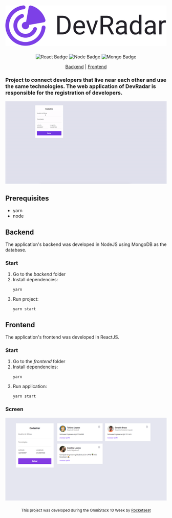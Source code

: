<h1 align="center"><img src=".github/logo.svg"/></h1>

<div align="center">

   ![React Badge](https://img.shields.io/badge/-React.js-7bdcfe) ![Node Badge](https://img.shields.io/badge/-Node.js-4d8939) ![Mongo Badge](https://img.shields.io/badge/-MongoDB-589636)

   [Backend](#Backend) | [Frontend](#Frontend)

</div>

<h3>
    Project to connect developers that live near each other and use the same technologies. The web application of DevRadar is responsible for the registration of developers. 
</h3>

<p align="center">
    <img src=".github/demo.gif">
</p>

## Prerequisites

- yarn
- node

## Backend

The application's backend was developed in NodeJS using MongoDB as the database.

### Start

1. Go to the *backend* folder
2. Install dependencies:
    ```
    yarn
    ```
3. Run project: 
    ```
    yarn start
    ```

## Frontend

The application's frontend was developed in ReactJS.

### Start

1. Go to the *frontend* folder
2. Install dependencies:
    ```
    yarn
    ```
3. Run application: 
    ```
    yarn start
    ```

### Screen

<p align="center">
    <img src=".github/dashboard.png">
</p>

<div align="center">
  <sub>This project was developed during the OmniStack 10 Week by
  <a href="https://rocketseat.com.br/">Rocketseat</a>
</div>